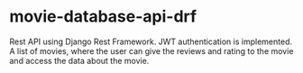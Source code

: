 # movie-database-api-drf
Rest API using Django Rest Framework. JWT authentication is implemented. A list of movies, where the user can give the reviews and rating to the movie and access the data about the movie.
